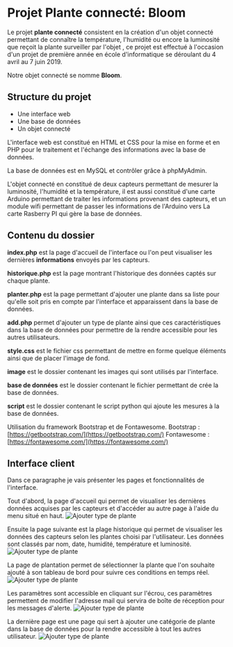 ﻿# Projet Plante connecté: Bloom
Le projet  **plante connecté**  consistent en la création d'un objet connecté permettant de connaître la température, l'humidité ou encore la luminosité que reçoit la plante surveiller par l'objet , ce projet est effectué à l'occasion d'un projet de première année en école d'informatique se déroulant du 4 avril au 7 juin 2019.

Notre objet connecté se nomme **Bloom**.

## Structure du projet
- Une interface web 
- Une base de données
- Un objet connecté 

L'interface web est constitué en HTML et CSS pour la mise en forme et en PHP pour le traitement et l'échange des informations avec la base de données.

La base de données est en MySQL et contrôler grâce à phpMyAdmin.

L'objet connecté en constitué de deux capteurs permettant de mesurer la luminosité, l'humidité et la température, il est aussi constitué d'une carte Arduino permettant de traiter les informations provenant des capteurs, et un module wifi permettant de passer les informations de l'Arduino vers La carte Rasberry PI qui gère la base de données.

## Contenu du dossier
**index.php** est la page d'accueil de l'interface ou l'on peut visualiser les dernières **informations** envoyés par les capteurs.

**historique.php** est la page montrant l'historique des données captés sur chaque plante.

**planter.php** est la page permettant d'ajouter une plante dans sa liste pour qu'elle soit pris en compte par l'interface et apparaissent dans la base de données.

**add.php** permet d'ajouter un type de plante ainsi que ces caractéristiques dans la base de données pour permettre de la rendre accessible pour les autres utilisateurs.

**style.css** est le fichier css permettant de mettre en forme quelque éléments ainsi que de placer l'image de fond.

**image** est le dossier contenant les images qui sont utilisés par l'interface.

**base de données** est le dossier contenant le fichier permettant de crée la base de données.  

**script** est le dossier contenant le script python qui ajoute les mesures à la base de données.

Utilisation du framework Bootstrap et de Fontawesome.
Bootstrap : [https://getbootstrap.com/](https://getbootstrap.com/)
Fontawesome : [https://fontawesome.com/](https://fontawesome.com/)

## Interface client
Dans ce paragraphe je vais présenter les pages et fonctionnalités de l'interface.


Tout d'abord, la page d'accueil qui permet de visualiser les dernières données acquises par les capteurs et d'accéder au autre page à l'aide du menu situé en haut.
![Ajouter type de plante](https://cloud-image-dlcn.netlify.com/accueil.png)


Ensuite la page suivante est la plage historique qui permet de visualiser les données des capteurs selon les plantes choisi par l'utilisateur.
Les données sont classés par nom, date, humidité, température et luminosité.
![Ajouter type de plante](https://cloud-image-dlcn.netlify.com/historique.png)


La page de plantation permet de sélectionner la plante que l'on souhaite ajouté à son tableau de bord pour suivre ces conditions en temps réel.
![Ajouter type de plante](https://cloud-image-dlcn.netlify.com/planter.png)


Les paramètres sont accessible en cliquant sur l'écrou, ces paramètres permettent de modifier l'adresse mail qui servira de boîte de réception pour les messages d'alerte.
![Ajouter type de plante](https://cloud-image-dlcn.netlify.com/mail.png)



La dernière page est une page qui sert à ajouter une catégorie de plante dans la base de données pour la rendre accessible à tout les autres utilisateur.
![Ajouter type de plante](https://cloud-image-dlcn.netlify.com/add.png)

